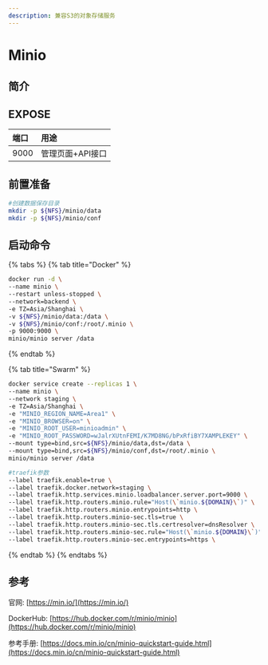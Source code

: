 ```yaml
---
description: 兼容S3的对象存储服务
---
```


# Minio

## 简介



## EXPOSE

| 端口 | 用途 |
| :--- | :--- |
| 9000 | 管理页面+API接口 |



## 前置准备

```bash
#创建数据保存目录
mkdir -p ${NFS}/minio/data
mkdir -p ${NFS}/minio/conf
```

## 启动命令

{% tabs %}
{% tab title="Docker" %}
```bash
docker run -d \
--name minio \
--restart unless-stopped \
--network=backend \
-e TZ=Asia/Shanghai \
-v ${NFS}/minio/data:/data \
-v ${NFS}/minio/conf:/root/.minio \
-p 9000:9000 \
minio/minio server /data
```
{% endtab %}

{% tab title="Swarm" %}
```bash
docker service create --replicas 1 \
--name minio \
--network staging \
-e TZ=Asia/Shanghai \
-e "MINIO_REGION_NAME=Area1" \
-e "MINIO_BROWSER=on" \
-e "MINIO_ROOT_USER=minioadmin" \
-e "MINIO_ROOT_PASSWORD=wJalrXUtnFEMI/K7MD8NG/bPxRfiBY7XAMPLEKEY" \
--mount type=bind,src=${NFS}/minio/data,dst=/data \
--mount type=bind,src=${NFS}/minio/conf,dst=/root/.minio \
minio/minio server /data

#traefik参数
--label traefik.enable=true \
--label traefik.docker.network=staging \
--label traefik.http.services.minio.loadbalancer.server.port=9000 \
--label traefik.http.routers.minio.rule="Host(\`minio.${DOMAIN}\`)" \
--label traefik.http.routers.minio.entrypoints=http \
--label traefik.http.routers.minio-sec.tls=true \
--label traefik.http.routers.minio-sec.tls.certresolver=dnsResolver \
--label traefik.http.routers.minio-sec.rule="Host(\`minio.${DOMAIN}\`)" \
--label traefik.http.routers.minio-sec.entrypoints=https \
```
{% endtab %}
{% endtabs %}



## 参考

官网: [https://min.io/](https://min.io/)

DockerHub: [https://hub.docker.com/r/minio/minio](https://hub.docker.com/r/minio/minio)

参考手册: [https://docs.min.io/cn/minio-quickstart-guide.html](https://docs.min.io/cn/minio-quickstart-guide.html)

